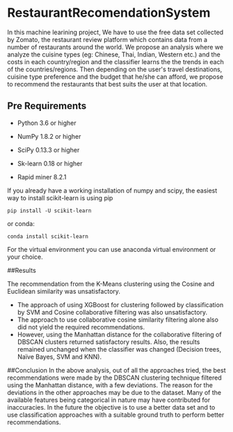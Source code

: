 # RestaurantRecomendationSystem

In this machine learining project, We have to use the free data set collected by Zomato, the restaurant review platform which contains data from a number of restaurants around the world. We propose an analysis where we analyze the cuisine types  (eg: Chinese, Thai, Indian, Western etc.) and the costs in each country/region and the classifier learns the the trends in each of the countries/regions. Then depending on the user's travel destinations, cuisine type preference and the budget that he/she can afford, we propose to recommend the restaurants that best suits the user at that location.



## Pre Requirements

* Python 3.6 or higher
* NumPy 1.8.2 or higher
* SciPy 0.13.3 or higher
* Sk-learn 0.18 or higher

* Rapid miner 8.2.1


If you already have a working installation of numpy and scipy, the easiest way to install scikit-learn is using pip

`pip install -U scikit-learn`

or conda:

`conda install scikit-learn`

For the virtual environment you can use anaconda virtual environment or your choice.


##Results

The recommendation from the K-Means clustering using the Cosine and Euclidean
similarity was unsatisfactory.
* The approach of using XGBoost for clustering followed by classification by SVM and Cosine
collaborative filtering was also unsatisfactory.
* The approach to use collaborative cosine similarity filtering alone also did not yield the
required recommendations.
* However, using the Manhattan distance for the collaborative filtering of DBSCAN clusters
returned satisfactory results. Also, the results remained unchanged when the classifier was
changed (Decision trees, Naïve Bayes, SVM and KNN).

##Conclusion
   In the above analysis, out of all the approaches tried, the best recommendations were
made by the DBSCAN clustering technique filtered using the Manhattan distance, with a few
deviations.
    The reason for the deviations in the other approaches may be due to the dataset. Many of
the available features being categorical in nature may have contributed for inaccuracies. In the
future the objective is to use a better data set and to use classification approaches with a suitable
ground truth to perform better recommendations.